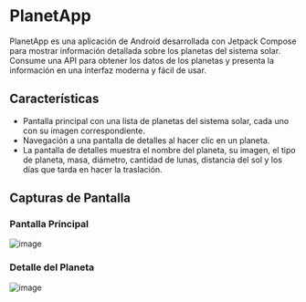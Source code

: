 # PlanetApp

PlanetApp es una aplicación de Android desarrollada con Jetpack Compose para mostrar información detallada sobre los planetas del sistema solar. Consume una API para obtener los datos de los planetas y presenta la información en una interfaz moderna y fácil de usar.

## Características

- Pantalla principal con una lista de planetas del sistema solar, cada uno con su imagen correspondiente.
- Navegación a una pantalla de detalles al hacer clic en un planeta.
- La pantalla de detalles muestra el nombre del planeta, su imagen, el tipo de planeta, masa, diámetro, cantidad de lunas, distancia del sol y los días que tarda en hacer la traslación.

## Capturas de Pantalla

### Pantalla Principal
![image](https://github.com/danielmorve/PlanetsApp/assets/102547222/9fb14c12-685a-4395-9a3f-7890e309149c)


### Detalle del Planeta
![image](https://github.com/danielmorve/PlanetsApp/assets/102547222/0c69ca3e-3ef7-4032-8483-a5fa4be3a241)

